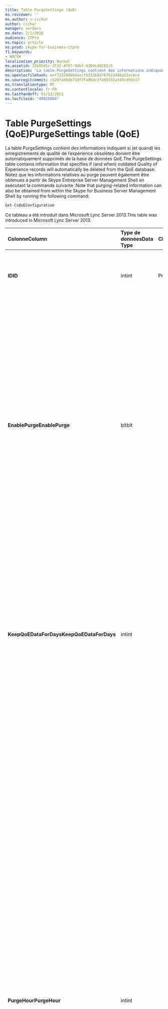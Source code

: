 ```yaml
---
title: Table PurgeSettings (QoE)
ms.reviewer: ''
ms.author: v-cichur
author: cichur
manager: serdars
ms.date: 2/1/2018
audience: ITPro
ms.topic: article
ms.prod: skype-for-business-itpro
f1.keywords:
- NOCSH
localization_priority: Normal
ms.assetid: 31b85d1c-3f32-4f67-94bf-9389cdd282c5
description: 'La table PurgeSettings contient des informations indiquant si (et quand) les enregistrements de qualité de l’expérience obsolètes doivent être automatiquement supprimés de la base de données QoE. Notez que les informations relatives au purge peuvent également être obtenues à partir de Skype Entreprise Server Management Shell en exécutant la commande suivante :'
ms.openlocfilehash: eef723298b04aecf633368d767623488a53ac6ce
ms.sourcegitcommit: c528fad9db719f3fa96dc3fa99332a349cd9d317
ms.translationtype: MT
ms.contentlocale: fr-FR
ms.lasthandoff: 01/12/2021
ms.locfileid: "49815804"
---
```

# <a name="purgesettings-table-qoe"></a><span data-ttu-id="0f3e6-104">Table PurgeSettings (QoE)</span><span class="sxs-lookup"><span data-stu-id="0f3e6-104">PurgeSettings table (QoE)</span></span>
 
<span data-ttu-id="0f3e6-105">La table PurgeSettings contient des informations indiquant si (et quand) les enregistrements de qualité de l’expérience obsolètes doivent être automatiquement supprimés de la base de données QoE.</span><span class="sxs-lookup"><span data-stu-id="0f3e6-105">The PurgeSettings table contains information that specifies if (and when) outdated Quality of Experience records will automatically be deleted from the QoE database.</span></span> <span data-ttu-id="0f3e6-106">Notez que les informations relatives au purge peuvent également être obtenues à partir de Skype Entreprise Server Management Shell en exécutant la commande suivante :</span><span class="sxs-lookup"><span data-stu-id="0f3e6-106">Note that purging-related information can also be obtained from within the Skype for Business Server Management Shell by running the following command:</span></span>
  
```PowerShell
Get-CsQoEConfiguration
```

<span data-ttu-id="0f3e6-107">Ce tableau a été introduit dans Microsoft Lync Server 2013.</span><span class="sxs-lookup"><span data-stu-id="0f3e6-107">This table was introduced in Microsoft Lync Server 2013.</span></span>
  
|<span data-ttu-id="0f3e6-108">**Colonne**</span><span class="sxs-lookup"><span data-stu-id="0f3e6-108">**Column**</span></span>|<span data-ttu-id="0f3e6-109">**Type de données**</span><span class="sxs-lookup"><span data-stu-id="0f3e6-109">**Data Type**</span></span>|<span data-ttu-id="0f3e6-110">**Clé/Index**</span><span class="sxs-lookup"><span data-stu-id="0f3e6-110">**Key/Index**</span></span>|<span data-ttu-id="0f3e6-111">**Details**</span><span class="sxs-lookup"><span data-stu-id="0f3e6-111">**Details**</span></span>|
|:-----|:-----|:-----|:-----|
|<span data-ttu-id="0f3e6-112">**ID**</span><span class="sxs-lookup"><span data-stu-id="0f3e6-112">**ID**</span></span> <br/> |<span data-ttu-id="0f3e6-113">int</span><span class="sxs-lookup"><span data-stu-id="0f3e6-113">int</span></span>  <br/> |<span data-ttu-id="0f3e6-114">Primaire</span><span class="sxs-lookup"><span data-stu-id="0f3e6-114">Primary</span></span>  <br/> |<span data-ttu-id="0f3e6-115">Identificateur unique pour la collecte des paramètres de vidage QoE.</span><span class="sxs-lookup"><span data-stu-id="0f3e6-115">Unique identifier for the collection of QoE purge settings.</span></span>  <br/> |
|<span data-ttu-id="0f3e6-116">**EnablePurge**</span><span class="sxs-lookup"><span data-stu-id="0f3e6-116">**EnablePurge**</span></span> <br/> |<span data-ttu-id="0f3e6-117">bit</span><span class="sxs-lookup"><span data-stu-id="0f3e6-117">bit</span></span>  <br/> ||<span data-ttu-id="0f3e6-118">Lorsque la valeur est True (1), Microsoft Lync Server 2013 purge régulièrement les enregistrements obsolètes de la base de données QoE.</span><span class="sxs-lookup"><span data-stu-id="0f3e6-118">When set to True (1) Microsoft Lync Server 2013 will periodically purge outdated records from the QoE database.</span></span> <span data-ttu-id="0f3e6-119">LA suppression a lieu tous les jours à l’heure indiquée par le paramètre PurgeHour.</span><span class="sxs-lookup"><span data-stu-id="0f3e6-119">Purging will take place each day at the tome specified by the PurgeHour setting.</span></span> <span data-ttu-id="0f3e6-120">Si la valeur est False (0), les enregistrements ne sont pas supprimés automatiquement de la base de données.</span><span class="sxs-lookup"><span data-stu-id="0f3e6-120">If set to False (0) then records will not be automatically purged from the database.</span></span> <span data-ttu-id="0f3e6-121">La valeur par défaut est True.</span><span class="sxs-lookup"><span data-stu-id="0f3e6-121">The default value is True.</span></span>  <br/> |
|<span data-ttu-id="0f3e6-122">**KeepQoEDataForDays**</span><span class="sxs-lookup"><span data-stu-id="0f3e6-122">**KeepQoEDataForDays**</span></span> <br/> |<span data-ttu-id="0f3e6-123">int</span><span class="sxs-lookup"><span data-stu-id="0f3e6-123">int</span></span>  <br/> ||<span data-ttu-id="0f3e6-p104">Spécifie l’âge des enregistrements QoE (en jours) qui seront supprimés de la base de données : si le vidage est activé, les enregistrements QoE antérieurs à cette valeur seront supprimés de la base de données. La valeur par défaut est 60 jours.</span><span class="sxs-lookup"><span data-stu-id="0f3e6-p104">Specifies the age of QoE records (in days) that will be purged from the database: if purging is enabled, QoE records older than this value will be removed from the database. The default value is 60 days.</span></span>  <br/> |
|<span data-ttu-id="0f3e6-126">**PurgeHour**</span><span class="sxs-lookup"><span data-stu-id="0f3e6-126">**PurgeHour**</span></span> <br/> |<span data-ttu-id="0f3e6-127">int</span><span class="sxs-lookup"><span data-stu-id="0f3e6-127">int</span></span>  <br/> ||<span data-ttu-id="0f3e6-p105">Spécifie l’heure locale du jour auquel le vidage a lieu. L’heure du jour est indiquée au format 24 heures, 0 représentant minuit (12:00 AM) et 23 représentant 11:00 PM. Notez que vous ne pouvez spécifier que des  heures : la valeur 10 (10:00 AM) est autorisée, mais la valeur 10,5 (10:30 AM) n’est pas autorisée. La valeur par défaut est 1 (1:00 AM). Spécifie l’heure locale du jour auquel le vidage a lieu. L’heure du jour est indiquée au format 24 heures, 0 représentant minuit (12:00 AM) et 23 représentant 11:00 PM. Notez que vous ne pouvez spécifier que des  heures : la valeur 10 (10:00 AM) est autorisée, mais la valeur 10,5 (10:30 AM) n’est pas autorisée. La valeur par défaut est 1 (1:00 AM).</span><span class="sxs-lookup"><span data-stu-id="0f3e6-p105">Specifies the local time of day when database purging will take place. The time of day is specified using a 24-hour clock, with 0 representing midnight (12:00 AM) and 23 representing 11:00 PM. Note that you can only specify the hour of the day: a value of 10 (indicating 10:00 AM) is allowed, but a value of 10:30 of 10.5 (indicating 10:30 AM) is not allowed. The default value is 1 (1:00 AM). Specifies the local time of day when database purging will take place. The time of day is specified using a 24-hour clock, with 0 representing midnight (12:00 AM) and 23 representing 11:00 PM. Note that you can only specify the hour of the day: a value of 10 (indicating 10:00 AM) is allowed, but a value of 10:30 of 10.5 (indicating 10:30 AM) is not allowed. The default value is 1 (1:00 AM).</span></span>  <br/> |
   

